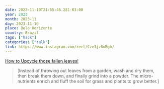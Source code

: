 ```yaml
---
date: 2023-11-10T21:55:46.281-03:00
year: 2023
month: 2023-11
day: 2023-11-10
place: Belo Horizonte
country: Brazil
tags: ["hack"]
categories: ["talk"]
link: https://www.instagram.com/reel/Cze3jz6oBgb/
---
```

[How to Upcycle those fallen leaves!](https://www.instagram.com/reel/Cze3jz6oBgb/)

> [Instead of throwing out leaves from a garden, wash and dry them, then break them down, and finally grind into a powder. The micro-nutrients enrich and fluff the soil for grass and plants to grow better.]
